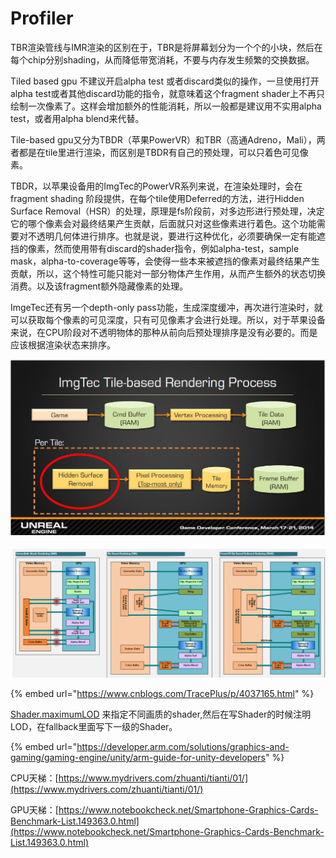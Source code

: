 # Profiler

TBR渲染管线与IMR渲染的区别在于，TBR是将屏幕划分为一个个的小块，然后在每个chip分别shading，从而降低带宽消耗，不要与内存发生频繁的交换数据。

Tiled based gpu 不建议开启alpha test 或者discard类似的操作，一旦使用打开alpha test或者其他discard功能的指令，就意味着这个fragment shader上不再只绘制一次像素了。这样会增加额外的性能消耗，所以一般都是建议用不实用alpha test，或者用alpha blend来代替。

Tile-based gpu又分为TBDR（苹果PowerVR）和TBR（高通Adreno，Mali），两者都是在tile里进行渲染，而区别是TBDR有自己的预处理，可以只着色可见像素。

TBDR，以苹果设备用的ImgTec的PowerVR系列来说，在渲染处理时，会在fragment shading 阶段提供，在每个tile使用Deferred的方法，进行Hidden Surface Removal（HSR）的处理，原理是fs阶段前，对多边形进行预处理，决定它的哪个像素会对最终结果产生贡献，后面就只对这些像素进行着色。这个功能需要对不透明几何体进行排序。也就是说，要进行这种优化，必须要确保一定有能遮挡的像素，然而使用带有discard的shader指令，例如alpha-test，sample mask，alpha-to-coverage等等，会使得一些本来被遮挡的像素对最终结果产生贡献，所以，这个特性可能只能对一部分物体产生作用，从而产生额外的状态切换消费。以及该fragment额外隐藏像素的处理。

ImgeTec还有另一个depth-only pass功能，生成深度缓冲，再次进行渲染时，就可以获取每个像素的可见深度，只有可见像素才会进行处理。所以，对于苹果设备来说，在CPU阶段对不透明物体的那种从前向后预处理排序是没有必要的。而是应该根据渲染状态来排序。

![ ImgeTec&#x7684;&#x6E32;&#x67D3;&#x5904;&#x7406;](../../.gitbook/assets/image%20%28100%29.png)

![](../../.gitbook/assets/image%20%2896%29.png)



{% embed url="https://www.cnblogs.com/TracePlus/p/4037165.html" %}

 [Shader.maximumLOD](https://link.zhihu.com/?target=https%3A//docs.unity3d.com/ScriptReference/Shader-maximumLOD.html) 来指定不同画质的shader,然后在写Shader的时候注明LOD，在fallback里面写下一级的Shader。

{% embed url="https://developer.arm.com/solutions/graphics-and-gaming/gaming-engine/unity/arm-guide-for-unity-developers" %}

CPU天梯：[https://www.mydrivers.com/zhuanti/tianti/01/](https://www.mydrivers.com/zhuanti/tianti/01/)

GPU天梯：[https://www.notebookcheck.net/Smartphone-Graphics-Cards-Benchmark-List.149363.0.html](https://www.notebookcheck.net/Smartphone-Graphics-Cards-Benchmark-List.149363.0.html)



